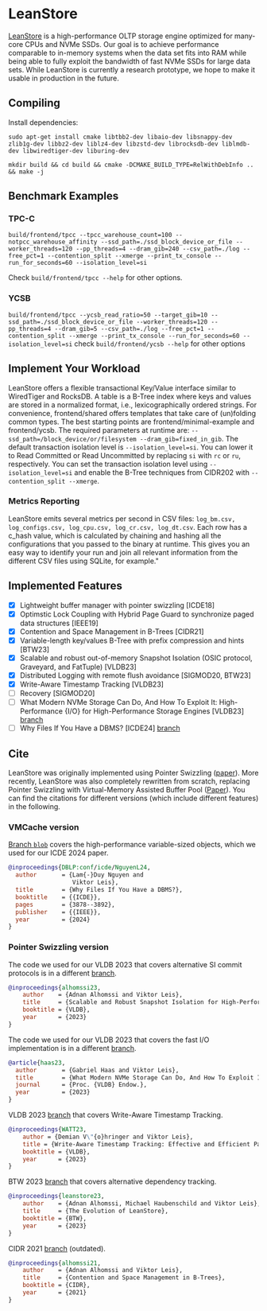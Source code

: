 # LeanStore

[LeanStore](https://db.in.tum.de/~leis/papers/leanstore.pdf) is a high-performance OLTP storage engine optimized for many-core CPUs and NVMe SSDs. Our goal is to achieve performance comparable to in-memory systems when the data set fits into RAM while being able to fully exploit the bandwidth of fast NVMe SSDs for large data sets. While LeanStore is currently a research prototype, we hope to make it usable in production in the future.

## Compiling

Install dependencies:

`sudo apt-get install cmake libtbb2-dev libaio-dev libsnappy-dev zlib1g-dev libbz2-dev liblz4-dev libzstd-dev librocksdb-dev liblmdb-dev libwiredtiger-dev liburing-dev`

`mkdir build && cd build && cmake -DCMAKE_BUILD_TYPE=RelWithDebInfo .. && make -j`

## Benchmark Examples
### TPC-C

`build/frontend/tpcc --tpcc_warehouse_count=100 --notpcc_warehouse_affinity --ssd_path=./ssd_block_device_or_file --worker_threads=120 --pp_threads=4 --dram_gib=240 --csv_path=./log --free_pct=1 --contention_split --xmerge --print_tx_console --run_for_seconds=60 --isolation_level=si`

Check `build/frontend/tpcc --help` for other options.

### YCSB
`build/frontend/tpcc --ycsb_read_ratio=50 --target_gib=10 --ssd_path=./ssd_block_device_or_file --worker_threads=120 --pp_threads=4 --dram_gib=5 --csv_path=./log --free_pct=1 --contention_split --xmerge --print_tx_console --run_for_seconds=60 --isolation_level=si`
check `build/frontend/ycsb --help` for other options

## Implement Your Workload

LeanStore offers a flexible transactional Key/Value interface similar to WiredTiger and RocksDB.
A table is a B-Tree index where keys and values are stored in a normalized format, i.e., lexicographically ordered strings.
For convenience, frontend/shared offers templates that take care of (un)folding common types.
The best starting points are frontend/minimal-example and frontend/ycsb.
The required parameters at runtime are: `--ssd_path=/block_device/or/filesystem --dram_gib=fixed_in_gib`.
The default transaction isolation level is `--isolation_level=si`. You can lower it to Read Committed or Read Uncommitted by replacing `si` with `rc` or `ru`, respectively.
You can set the transaction isolation level using `--isolation_level=si` and enable the B-Tree techniques from CIDR202 with `--contention_split --xmerge`.

### Metrics Reporting
LeanStore emits several metrics per second in CSV files: `log_bm.csv, log_configs.csv, log_cpu.csv, log_cr.csv, log_dt.csv`.
Each row has a c_hash value, which is calculated by chaining and hashing all the configurations that you passed to the binary at runtime.
This gives you an easy way to identify your run and join all relevant information from the different CSV files using SQLite, for example."

## Implemented Features

- [x] Lightweight buffer manager with pointer swizzling [ICDE18]
- [x] Optimstic Lock Coupling with Hybrid Page Guard to synchronize paged data structures [IEEE19]
- [x] Contention and Space Management in B-Trees [CIDR21]
- [x] Variable-length key/values B-Tree with prefix compression and hints  [BTW23]
- [x] Scalable and robust out-of-memory Snapshot Isolation (OSIC protocol, Graveyard, and FatTuple) [VLDB23]
- [x] Distributed Logging with remote flush avoidance [SIGMOD20, BTW23]
- [x] Write-Aware Timestamp Tracking [VLDB23]
- [ ] Recovery [SIGMOD20]
- [ ] What Modern NVMe Storage Can Do, And How To Exploit It: High-Performance {I/O} for High-Performance Storage Engines [VLDB23] [branch](https://github.com/leanstore/leanstore/tree/io)
- [ ] Why Files If You Have a DBMS? [ICDE24] [branch](https://github.com/leanstore/leanstore/tree/blob)

## Cite

LeanStore was originally implemented using Pointer Swizzling ([paper](https://15721.courses.cs.cmu.edu/spring2020/papers/23-largethanmemory/leis-icde2018.pdf)).
More recently, LeanStore was also completely rewritten from scratch, replacing Pointer Swizzling with Virtual-Memory Assisted Buffer Pool ([Paper](https://www.cs.cit.tum.de/fileadmin/w00cfj/dis/_my_direct_uploads/vmcache.pdf)).
You can find the citations for different versions (which include different features) in the following.

### VMCache version

[Branch `blob`](https://github.com/leanstore/leanstore/tree/blob) covers the high-performance variable-sized objects, which we used for our ICDE 2024 paper.

```BibTeX
@inproceedings{DBLP:conf/icde/NguyenL24,
  author       = {Lam{-}Duy Nguyen and
                  Viktor Leis},
  title        = {Why Files If You Have a DBMS?},
  booktitle    = {{ICDE}},
  pages        = {3878--3892},
  publisher    = {{IEEE}},
  year         = {2024}
}
```

### Pointer Swizzling version

The code we used for our VLDB 2023 that covers alternative SI commit protocols is in a different [branch](https://github.com/leanstore/leanstore/tree/mvcc).

```BibTeX
@inproceedings{alhomssi23,
    author    = {Adnan Alhomssi and Viktor Leis},
    title     = {Scalable and Robust Snapshot Isolation for High-Performance Storage Engines},
    booktitle = {VLDB},
    year      = {2023}
}
```

The code we used for our VLDB 2023 that covers the fast I/O implementation is in a different [branch](https://github.com/leanstore/leanstore/tree/io).

```BibTeX
@article{haas23,
  author       = {Gabriel Haas and Viktor Leis},
  title        = {What Modern NVMe Storage Can Do, And How To Exploit It: High-Performance {I/O} for High-Performance Storage Engines},
  journal      = {Proc. {VLDB} Endow.},
  year         = {2023}
}
```

VLDB 2023 [branch](https://github.com/leanstore/leanstore/tree/WATT) that covers Write-Aware Timestamp Tracking.

```BibTeX
@inproceedings{WATT23,
    author = {Demian V\"{o}hringer and Viktor Leis},
    title = {Write-Aware Timestamp Tracking: Effective and Efficient Page Replacement for Modern Hardware},
    booktitle = {VLDB},
    year      = {2023}
}
```

BTW 2023 [branch](https://github.com/leanstore/leanstore/tree/btw) that covers alternative dependency tracking.

```BibTeX
@inproceedings{leanstore23,
    author    = {Adnan Alhomssi, Michael Haubenschild and Viktor Leis},
    title     = {The Evolution of LeanStore},
    booktitle = {BTW},
    year      = {2023}
}
```

CIDR 2021 [branch](https://github.com/leanstore/leanstore/tree/cidr) (outdated).

```BibTeX
@inproceedings{alhomssi21,
    author    = {Adnan Alhomssi and Viktor Leis},
    title     = {Contention and Space Management in B-Trees},
    booktitle = {CIDR},
    year      = {2021}
}
```
